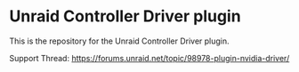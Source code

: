 # Unraid Controller Driver plugin

This is the repository for the Unraid Controller Driver plugin.

Support Thread: https://forums.unraid.net/topic/98978-plugin-nvidia-driver/